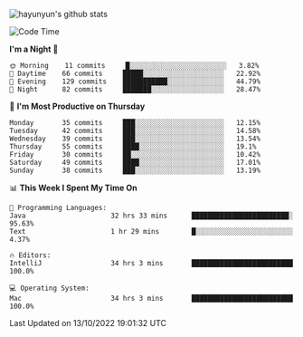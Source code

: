 
![hayunyun's github stats](https://github-readme-stats.vercel.app/api?username=hayunyun&show_icons=true)


<!--START_SECTION:waka-->
![Code Time](http://img.shields.io/badge/Code%20Time-499%20hrs%2053%20mins-blue)

**I'm a Night 🦉** 

```text
🌞 Morning    11 commits     █░░░░░░░░░░░░░░░░░░░░░░░░   3.82% 
🌆 Daytime    66 commits     █████░░░░░░░░░░░░░░░░░░░░   22.92% 
🌃 Evening    129 commits    ███████████░░░░░░░░░░░░░░   44.79% 
🌙 Night      82 commits     ███████░░░░░░░░░░░░░░░░░░   28.47%

```
📅 **I'm Most Productive on Thursday** 

```text
Monday       35 commits     ███░░░░░░░░░░░░░░░░░░░░░░   12.15% 
Tuesday      42 commits     ███░░░░░░░░░░░░░░░░░░░░░░   14.58% 
Wednesday    39 commits     ███░░░░░░░░░░░░░░░░░░░░░░   13.54% 
Thursday     55 commits     ████░░░░░░░░░░░░░░░░░░░░░   19.1% 
Friday       30 commits     ██░░░░░░░░░░░░░░░░░░░░░░░   10.42% 
Saturday     49 commits     ████░░░░░░░░░░░░░░░░░░░░░   17.01% 
Sunday       38 commits     ███░░░░░░░░░░░░░░░░░░░░░░   13.19%

```


📊 **This Week I Spent My Time On** 

```text
💬 Programming Languages: 
Java                     32 hrs 33 mins      ████████████████████████░   95.63% 
Text                     1 hr 29 mins        █░░░░░░░░░░░░░░░░░░░░░░░░   4.37%

🔥 Editors: 
IntelliJ                 34 hrs 3 mins       █████████████████████████   100.0%

💻 Operating System: 
Mac                      34 hrs 3 mins       █████████████████████████   100.0%

```


 Last Updated on 13/10/2022 19:01:32 UTC
<!--END_SECTION:waka-->

<!--
**hayunyun/hayunyun** is a ✨ _special_ ✨ repository because its `README.md` (this file) appears on your GitHub profile.

Here are some ideas to get you started:

- 🔭 I’m currently working on ...
- 🌱 I’m currently learning ...
- 👯 I’m looking to collaborate on ...
- 🤔 I’m looking for help with ...
- 💬 Ask me about ...
- 📫 How to reach me: ...
- 😄 Pronouns: ...
- ⚡ Fun fact: ...
-->

